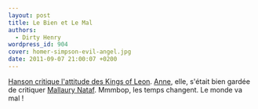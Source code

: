 ```yaml
---
layout: post
title: Le Bien et Le Mal
authors:
  - Dirty Henry
wordpress_id: 904
cover: homer-simpson-evil-angel.jpg
date: 2011-09-07 21:00:07 +0200
---
```


[Hanson critique l'attitude des Kings of Leon](http://www.nme.com/news/kings-of-leon/58619).
[Anne](http://fr.wikipedia.org/wiki/Anne_Meson), elle, s'était bien gardée de
critiquer
[Mallaury Nataf](http://fr.wikipedia.org/wiki/Mallaury_Nataf#Pol.C3.A9mique_autour_de_sa_prestation_au_Jacky_Show).
Mmmbop, les temps changent. Le monde va mal !
